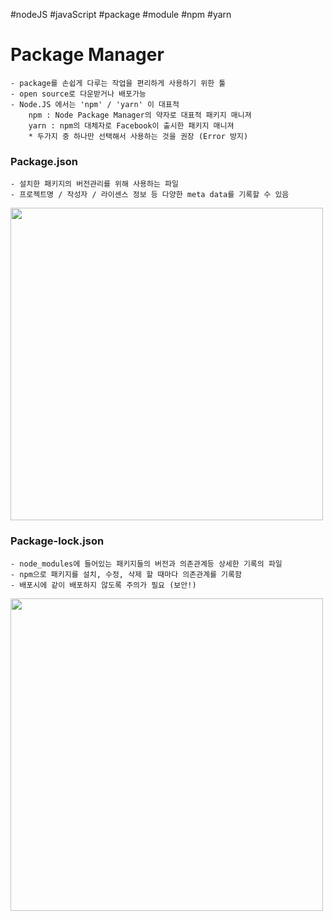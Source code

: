 #nodeJS #javaScript #package #module #npm #yarn

# Package Manager
	- package를 손쉽게 다루는 작업을 편리하게 사용하기 위한 툴
	- open source로 다운받거나 배포가능
	- Node.JS 에서는 'npm' / 'yarn' 이 대표적
		npm : Node Package Manager의 약자로 대표적 패키지 매니져
		yarn : npm의 대체자로 Facebook이 출시한 패키지 매니져
		* 두가지 중 하나만 선택해서 사용하는 것을 권장 (Error 방지)
### Package.json
	- 설치한 패키지의 버전관리를 위해 사용하는 파일
	- 프로젝트명 / 작성자 / 라이센스 정보 등 다양한 meta data를 기록할 수 있음
<img src = 'https://user-images.githubusercontent.com/114923190/209467593-243ca2c4-cb76-4d37-95b5-1412175b0841.png' width = '500'>

### Package-lock.json
	- node_modules에 들어있는 패키지들의 버전과 의존관계등 상세한 기록의 파일
	- npm으로 패키지를 설치, 수정, 삭제 할 때마다 의존관계를 기록함
	- 배포시에 같이 배포하지 않도록 주의가 필요 (보안!)
<img src = 'https://user-images.githubusercontent.com/114923190/209467604-f8dc63c6-0cd4-4f8d-bdba-548b1d5d6510.png' width = '500'>
